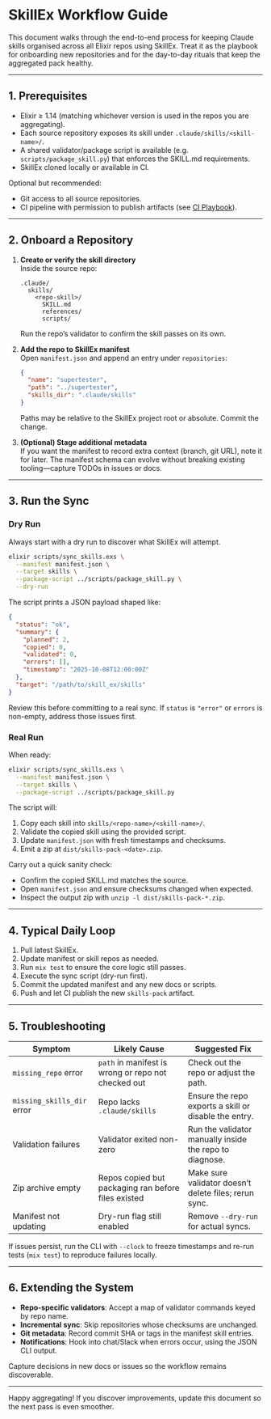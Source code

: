 # SkillEx Workflow Guide

This document walks through the end-to-end process for keeping Claude skills organised across all Elixir repos using SkillEx. Treat it as the playbook for onboarding new repositories and for the day-to-day rituals that keep the aggregated pack healthy.

---

## 1. Prerequisites

- Elixir ≥ 1.14 (matching whichever version is used in the repos you are aggregating).
- Each source repository exposes its skill under `.claude/skills/<skill-name>/`.
- A shared validator/package script is available (e.g. `scripts/package_skill.py`) that enforces the SKILL.md requirements.
- SkillEx cloned locally or available in CI.

Optional but recommended:

- Git access to all source repositories.
- CI pipeline with permission to publish artifacts (see [CI Playbook](CI_PLAYBOOK.md)).

---

## 2. Onboard a Repository

1. **Create or verify the skill directory**  
   Inside the source repo:
   ```
   .claude/
     skills/
       <repo-skill>/
         SKILL.md
         references/
         scripts/
   ```
   Run the repo’s validator to confirm the skill passes on its own.

2. **Add the repo to SkillEx manifest**  
   Open `manifest.json` and append an entry under `repositories`:
   ```json
   {
     "name": "supertester",
     "path": "../supertester",
     "skills_dir": ".claude/skills"
   }
   ```
   Paths may be relative to the SkillEx project root or absolute. Commit the change.

3. **(Optional) Stage additional metadata**  
   If you want the manifest to record extra context (branch, git URL), note it for later. The manifest schema can evolve without breaking existing tooling—capture TODOs in issues or docs.

---

## 3. Run the Sync

### Dry Run

Always start with a dry run to discover what SkillEx will attempt.

```bash
elixir scripts/sync_skills.exs \
  --manifest manifest.json \
  --target skills \
  --package-script ../scripts/package_skill.py \
  --dry-run
```

The script prints a JSON payload shaped like:
```json
{
  "status": "ok",
  "summary": {
    "planned": 2,
    "copied": 0,
    "validated": 0,
    "errors": [],
    "timestamp": "2025-10-08T12:00:00Z"
  },
  "target": "/path/to/skill_ex/skills"
}
```

Review this before committing to a real sync. If `status` is `"error"` or `errors` is non-empty, address those issues first.

### Real Run

When ready:

```bash
elixir scripts/sync_skills.exs \
  --manifest manifest.json \
  --target skills \
  --package-script ../scripts/package_skill.py
```

The script will:

1. Copy each skill into `skills/<repo-name>/<skill-name>/`.
2. Validate the copied skill using the provided script.
3. Update `manifest.json` with fresh timestamps and checksums.
4. Emit a zip at `dist/skills-pack-<date>.zip`.

Carry out a quick sanity check:

- Confirm the copied SKILL.md matches the source.
- Open `manifest.json` and ensure checksums changed when expected.
- Inspect the output zip with `unzip -l dist/skills-pack-*.zip`.

---

## 4. Typical Daily Loop

1. Pull latest SkillEx.
2. Update manifest or skill repos as needed.
3. Run `mix test` to ensure the core logic still passes.
4. Execute the sync script (dry-run first).
5. Commit the updated manifest and any new docs or scripts.
6. Push and let CI publish the new `skills-pack` artifact.

---

## 5. Troubleshooting

| Symptom | Likely Cause | Suggested Fix |
| --- | --- | --- |
| `missing_repo` error | `path` in manifest is wrong or repo not checked out | Check out the repo or adjust the path. |
| `missing_skills_dir` error | Repo lacks `.claude/skills` | Ensure the repo exports a skill or disable the entry. |
| Validation failures | Validator exited non-zero | Run the validator manually inside the repo to diagnose. |
| Zip archive empty | Repos copied but packaging ran before files existed | Make sure validator doesn’t delete files; rerun sync. |
| Manifest not updating | Dry-run flag still enabled | Remove `--dry-run` for actual syncs. |

If issues persist, run the CLI with `--clock` to freeze timestamps and re-run tests (`mix test`) to reproduce failures locally.

---

## 6. Extending the System

- **Repo-specific validators**: Accept a map of validator commands keyed by repo name.
- **Incremental sync**: Skip repositories whose checksums are unchanged.
- **Git metadata**: Record commit SHA or tags in the manifest skill entries.
- **Notifications**: Hook into chat/Slack when errors occur, using the JSON CLI output.

Capture decisions in new docs or issues so the workflow remains discoverable.

---

Happy aggregating! If you discover improvements, update this document so the next pass is even smoother.
